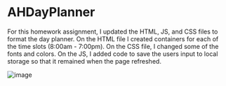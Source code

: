 # AHDayPlanner
For this homework assignment, I updated the HTML, JS, and CSS files to format the day planner. On the HTML file I created containers for each of the time slots (8:00am - 7:00pm). On the CSS file, I changed some of the fonts and colors. On the JS, I added code to save the users input to local storage so that it remained when the page refreshed.

![image](https://user-images.githubusercontent.com/67828728/92664484-21a90380-f2d2-11ea-850d-d80b422f3db1.png)
